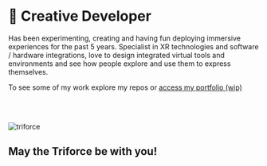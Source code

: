 # 👾 Creative Developer 

Has been experimenting, creating and having fun deploying immersive experiences for the past 5 years. 
Specialist in XR technologies and software / hardware integrations, love to design integrated virtual tools and environments and see how people explore and use them to express themselves.

To see some of my work explore my repos or [access my portfolio (wip)](https://jordy-henry.tumblr.com/) 

<br> <br> 

<img class="emojidex-emoji" src="https://cdn.emojidex.com/emoji/xhdpi/triforce.png?1543196775" emoji-code="triforce" alt="triforce" /> 
<h2>May the Triforce be with you! </h2>


<!--
**jordyhenry/jordyhenry** is a ✨ _special_ ✨ repository because its `README.md` (this file) appears on your GitHub profile.

Here are some ideas to get you started:

- 🔭 I’m currently working on ...
- 🌱 I’m currently learning ...
- 👯 I’m looking to collaborate on ...
- 🤔 I’m looking for help with ...
- 💬 Ask me about ...
- 📫 How to reach me: ...
- 😄 Pronouns: ...
- ⚡ Fun fact: ...
-->
